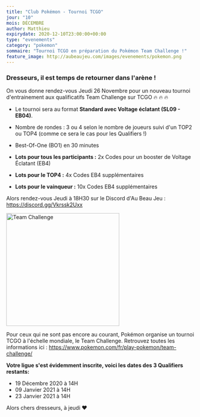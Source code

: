 ```yaml
---
title: "Club Pokémon - Tournoi TCGO"
jour: "10"
mois: DÉCEMBRE
author: Matthieu
expirydate: 2020-12-10T23:00:00+00:00
type: "evenements"
category: "pokemon"
sommaire: "Tournoi TCGO en préparation du Pokémon Team Challenge !"
feature_image: http://aubeaujeu.com/images/evenements/pokemon.png
---
```

### Dresseurs, il est temps de retourner dans l'arène !

On vous donne rendez-vous Jeudi 26 Novembre pour un nouveau tournoi d'entrainement aux qualificatifs Team Challenge sur TCGO :fire: :fire: :fire:
- Le tournoi sera au format **Standard avec Voltage éclatant (SL09 - EB04)**.
- Nombre de rondes : 3 ou 4 selon le nombre de joueurs suivi d'un TOP2 ou TOP4 (comme ce sera le cas pour les Qualifiers !)
- Best-Of-One (BO1) en 30 minutes


- **Lots pour tous les participants :** 2x Codes pour un booster de Voltage Éclatant (EB4)
- **Lots pour le TOP4 :** 4x Codes EB4 supplémentaires
- **Lots pour le vainqueur :** 10x Codes EB4 supplémentaires

Alors rendez-vous Jeudi à 18H30 sur le Discord d'Au Beau Jeu : https://discord.gg/Vkrssk2Uxx

<img src="https://storage.googleapis.com/abj_siteweb/pokemon/team_challenge.png" alt="Team Challenge" width="300"/>

Pour ceux qui ne sont pas encore au courant, Pokémon organise un tournoi TCGO à l'échelle mondiale, le Team Challenge. Retrouvez toutes les informations ici : https://www.pokemon.com/fr/play-pokemon/team-challenge/

**Votre ligue s'est évidemment inscrite, voici les dates des 3 Qualifiers restants:**
- 19 Décembre 2020 à 14H
- 09 Janvier 2021 à 14H
- 23 Janvier 2021 à 14H

Alors chers dresseurs, à jeudi :heart:

